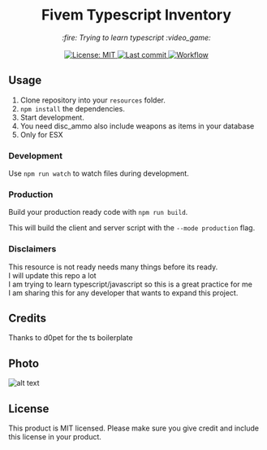 <h1 align="center">Fivem Typescript Inventory</h1>

<p align="center">
  <i>:fire: Trying to learn typescript :video_game:</i>
  <br>
  <br>
  <a href="https://github.com/CriMsOnN/Fivem-ts-inventory/blob/main/LICENSE">
    <img src="https://img.shields.io/badge/License-MIT-blue.svg?style=flat" alt="License: MIT">
  </a>
  <a href="https://github.com/CriMsOnN/Fivem-ts-inventory/commits/main">
    <img src="https://img.shields.io/github/last-commit/CriMsOnN/Fivem-ts-inventory.svg?style=flat" alt="Last commit">
  </a>
  <a href="">
    <img src="https://img.shields.io/github/workflow/status/CriMsOnN/Fivem-ts-inventory/Node.js%20CI" alt="Workflow">
  </a>
</p>

## Usage

1. Clone repository into your `resources` folder.
2. `npm install` the dependencies.
3. Start development.
4. You need disc_ammo also include weapons as items in your database
5. Only for ESX

### Development

Use `npm run watch` to watch files during development.

### Production

Build your production ready code with `npm run build`.

This will build the client and server script with the `--mode production` flag.

### Disclaimers

This resource is not ready needs many things before its ready.<br>
I will update this repo a lot<br>
I am trying to learn typescript/javascript so this is a great practice for me <br>
I am sharing this for any developer that wants to expand this project.

## Credits

Thanks to d0pet for the ts boilerplate

## Photo

![alt text](https://imgur.com/5qOK8Fn.png)

## License

This product is MIT licensed. Please make sure you give credit and include this license in your product.

